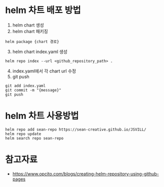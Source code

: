 # helm 차트 배포 방법
1. helm chart 생성
2. helm chart 패키징
```shell
helm package {chart 경로}
```
3. helm chart index.yaml 생성
```shell
helm repo index --url <github_repository_path> .
```
4. index.yaml에서 각 chart url 수정
5. git push
```shell
git add index.yaml
git commit -m "{message}"
git push
```

# helm 차트 사용방법
```shell
helm repo add sean-repo https://sean-creative.github.io/JSVILL/
helm repo update
helm search repo sean-repo
```

# 참고자료
* https://www.opcito.com/blogs/creating-helm-repository-using-github-pages
